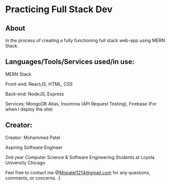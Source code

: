 # Practicing Full Stack Dev

## About

In the process of creating a fully functioning full stack web-app using MERN Stack. 

## Languages/Tools/Services used/in use:

MERN Stack

Front-end: ReactJS, HTML, CSS

Back-end: NodeJS, Express

Services: MongoDB Atlas, Insomnia (API Request Testing), Firebase (For when I deploy the site)



## Creator:

Creator: Mohammed Patel 

Aspiring Software Engineer

2nd year Computer Science & Software Engineering Students at Loyola University Chicago

Feel free to contact me @Mopatel1214@gmail.com for any questions, comments, or concerns. :)
